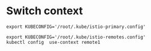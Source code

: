 

# Switch context 

```console
export KUBECONFIG='/root/.kube/istio-primary.config'

export KUBECONFIG='/root/.kube/istio-remotes.config'
kubectl config  use-context remote1
```